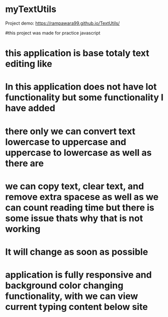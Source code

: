 # myTextUtils
Project demo: https://rampawara99.github.io/TextUtils/


#this project was made for practice javascript 
# this application is base totaly text editing like 
# In this application does not have lot functionality but some functionality I have added
# there only we can convert text lowercase to uppercase and uppercase to lowercase as well as there are 
# we can copy text, clear text, and remove extra spacese as well as we can count reading time but there is some issue thats why that is not working 
# It will change as soon as possible 
# application is fully responsive and background color changing functionality, with we can view current typing content below site
